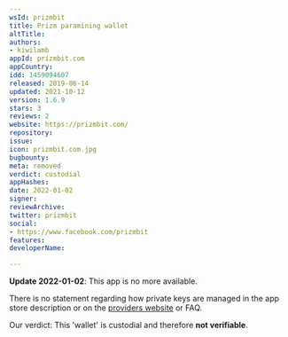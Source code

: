 ```yaml
---
wsId: prizmbit
title: Prizm paramining wallet
altTitle: 
authors:
- kiwilamb
appId: prizmbit.com
appCountry: 
idd: 1459094607
released: 2019-06-14
updated: 2021-10-12
version: 1.6.9
stars: 3
reviews: 2
website: https://prizmbit.com/
repository: 
issue: 
icon: prizmbit.com.jpg
bugbounty: 
meta: removed
verdict: custodial
appHashes: 
date: 2022-01-02
signer: 
reviewArchive: 
twitter: prizmbit
social:
- https://www.facebook.com/prizmbit
features: 
developerName: 

---
```


**Update 2022-01-02**: This app is no more available.

There is no statement regarding how private keys are managed in the app store description or on the [providers website](https://prizmbit.com/) or FAQ.

Our verdict: This 'wallet' is custodial and therefore **not verifiable**.